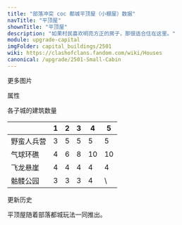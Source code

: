 ```yaml
---
title: "部落冲突 coc 都城平顶屋（小棚屋）数据"
navTitle: "平顶屋"
shownTitle: "平顶屋"
description: "如果村民喜欢明亮方正的房子，那很适合住在这里。"
module: upgrade-capital
imgFolder: capital_buildings/2501
wiki: https://clashofclans.fandom.com/wiki/Houses
canonical: /upgrade/2501-Small-Cabin
---
```


<UnitInfo :folder="$frontmatter.imgFolder" imgSrc="Small_Cabin.png" :imgAlt="$frontmatter.navTitle" :description="$frontmatter.description" :isSmallImg="true" />

<SmallTitle>更多图片</SmallTitle>

<Panel>
    <UnitImgGroup :folder="$frontmatter.imgFolder">
        <UnitImg imgTitle="废墟" imgSrc="Small_Cabin_Ruin.png" />
    </UnitImgGroup>
</Panel>

<SmallTitle>属性</SmallTitle>

<UnitProperties>
    <UnitProperty pKey="占地面积" pValue="2×2" />
    <UnitProperty pKey="判定面积" pValue="1×1" :isJudgeSquare="true" />
    <UnitProperty pKey="生命值" pValue="400" />
    <UnitProperty pKey="建造费用" pValue="250" />
    <UnitProperty pKey="摧毁奖励" resourceType="Gold3" pValue="15" />
</UnitProperties>

<SmallTitle>各子城的建筑数量</SmallTitle>

<DistrictTable>

|           |   1   |   2   |   3   |   4   |   5   |
|     ---   |  ---  |  ---  |  ---  |  ---  |  ---  |
| 野蛮人兵营 |   3   |   5   |   5   |   5   |   5   |
|  气球环礁  |   4   |   6   |   8   |  10   |  10   |
|  飞龙悬崖  |   4   |   4   |   4   |   4   |   4   |
|  骷髅公园  |   3   |   3   |   3   |   4   |   \   |

</DistrictTable>

<SmallTitle>更新历史</SmallTitle>

<Timeline>
    <TimelineItem date="2022/05/02">
        <TimelineRow>平顶屋随着部落都城玩法一同推出。</TimelineRow>
    </TimelineItem>
    <TimelineItem :historyBottom="true" />
</Timeline>